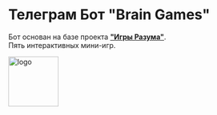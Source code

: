 <h1>Телеграм Бот "Brain Games"</h1>
<p>Бот основан на базе проекта <a href="https://github.com/1808Avenue/frontend-project-lvl1"><b>"Игры Разума"</b></a>.<br>Пять интерактивных мини-игр.</p>
<a href="https://t.me/brainbraingames_bot"><img src="https://www.freepnglogos.com/uploads/telegram-logo-4.png" width="100" height="100" alt="logo"></a>
